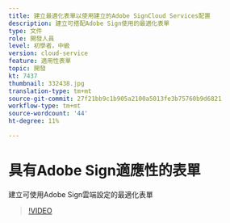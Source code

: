```yaml
---
title: 建立最適化表單以使用建立的Adobe SignCloud Services配置
description: 建立可搭配Adobe Sign使用的最適化表單
type: 文件
role: 開發人員
level: 初學者，中級
version: cloud-service
feature: 適用性表單
topic: 開發
kt: 7437
thumbnail: 332438.jpg
translation-type: tm+mt
source-git-commit: 27f21bb9c1b905a2100a5013fe3b75760b9d6821
workflow-type: tm+mt
source-wordcount: '44'
ht-degree: 11%

---
```


# 具有Adobe Sign適應性的表單


建立可使用Adobe Sign雲端設定的最適化表單

>[!VIDEO](https://video.tv.adobe.com/v/332438/?quality=9&learn=on)

